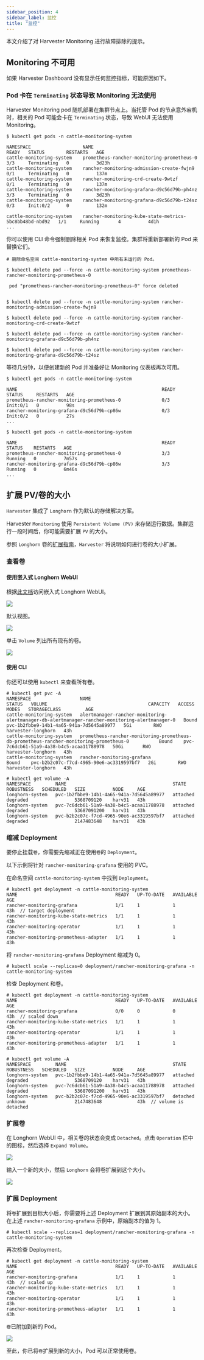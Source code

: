 ```yaml
---
sidebar_position: 4
sidebar_label: 监控
title: "监控"
---
```


本文介绍了对 Harvester Monitoring 进行故障排除的提示。

## Monitoring 不可用

如果 Harvester Dashboard 没有显示任何监控指标，可能原因如下。

### Pod 卡在 `Terminating` 状态导致 Monitoring 无法使用

Harvester Monitoring pod 随机部署在集群节点上。当托管 Pod 的节点意外宕机时，相关的 Pod 可能会卡在 `Terminating` 状态，导致 WebUI 无法使用 Monitoring。

```shell
$ kubectl get pods -n cattle-monitoring-system

NAMESPACE                   NAME                                                     READY   STATUS        RESTARTS   AGE
cattle-monitoring-system    prometheus-rancher-monitoring-prometheus-0               3/3     Terminating   0          3d23h
cattle-monitoring-system    rancher-monitoring-admission-create-fwjn9                0/1     Terminating   0          137m
cattle-monitoring-system    rancher-monitoring-crd-create-9wtzf                      0/1     Terminating   0          137m
cattle-monitoring-system    rancher-monitoring-grafana-d9c56d79b-ph4nz               3/3     Terminating   0          3d23h
cattle-monitoring-system    rancher-monitoring-grafana-d9c56d79b-t24sz               0/3     Init:0/2      0          132m

cattle-monitoring-system    rancher-monitoring-kube-state-metrics-5bc8bb48bd-nbd92   1/1     Running       4          4d1h
...

```

你可以使用 CLI 命令强制删除相关 Pod 来恢复监控。集群将重新部署新的 Pod 来替换它们。

```shell
# 删除命名空间 cattle-monitoring-system 中所有未运行的 Pod。

$ kubectl delete pod --force -n cattle-monitoring-system prometheus-rancher-monitoring-prometheus-0

 pod "prometheus-rancher-monitoring-prometheus-0" force deleted


$ kubectl delete pod --force -n cattle-monitoring-system rancher-monitoring-admission-create-fwjn9

$ kubectl delete pod --force -n cattle-monitoring-system rancher-monitoring-crd-create-9wtzf

$ kubectl delete pod --force -n cattle-monitoring-system rancher-monitoring-grafana-d9c56d79b-ph4nz

$ kubectl delete pod --force -n cattle-monitoring-system rancher-monitoring-grafana-d9c56d79b-t24sz
```

等待几分钟，以便创建新的 Pod 并准备好让 Monitoring 仪表板再次可用。

```
$ kubectl get pods -n cattle-monitoring-system

NAME                                                     READY   STATUS     RESTARTS   AGE
prometheus-rancher-monitoring-prometheus-0               0/3     Init:0/1   0          98s
rancher-monitoring-grafana-d9c56d79b-cp86w               0/3     Init:0/2   0          27s
...

$ kubectl get pods -n cattle-monitoring-system

NAME                                                     READY   STATUS    RESTARTS   AGE
prometheus-rancher-monitoring-prometheus-0               3/3     Running   0          7m57s
rancher-monitoring-grafana-d9c56d79b-cp86w               3/3     Running   0          6m46s
...

```

## 扩展 PV/卷的大小

`Harvester` 集成了 `Longhorn` 作为默认的存储解决方案。

Harvester `Monitoring` 使用 `Persistent Volume (PV)` 来存储运行数据。集群运行一段时间后，你可能需要扩展 `PV` 的大小。

参照 `Longhorn` 卷的[扩展指南](https://longhorn.io/docs/1.3.2/volumes-and-nodes/expansion/)，`Harvester` 将说明如何进行卷的大小扩展。

### 查看卷

#### 使用嵌入式 Longhorn WebUI

根据[此文档](../troubleshooting/harvester/#access-embedded-longhorn)访问嵌入式 Longhorn WebUI。

![](/img/v1.0/troubleshooting/1-access-embedded-longhorn.png)

默认视图。

![](/img/v1.0/troubleshooting/2-longhorn-dashboard.png)

单击 `Volume` 列出所有现有的卷。

![](/img/v1.0/troubleshooting/3-view-all-volume.png)

#### 使用 CLI

你还可以使用 `kubectl` 来查看所有卷。

```
# kubectl get pvc -A
NAMESPACE                  NAME                                                                                             STATUS   VOLUME                                     CAPACITY   ACCESS MODES   STORAGECLASS         AGE
cattle-monitoring-system   alertmanager-rancher-monitoring-alertmanager-db-alertmanager-rancher-monitoring-alertmanager-0   Bound    pvc-1b2fbbe9-14b1-4a65-941a-7d5645a89977   5Gi        RWO            harvester-longhorn   43h
cattle-monitoring-system   prometheus-rancher-monitoring-prometheus-db-prometheus-rancher-monitoring-prometheus-0           Bound    pvc-7c6dcb61-51a9-4a38-b4c5-acaa11788978   50Gi       RWO            harvester-longhorn   43h
cattle-monitoring-system   rancher-monitoring-grafana                                                                       Bound    pvc-b2b2c07c-f7cd-4965-90e6-ac3319597bf7   2Gi        RWO            harvester-longhorn   43h

# kubectl get volume -A
NAMESPACE         NAME                                       STATE      ROBUSTNESS   SCHEDULED   SIZE          NODE     AGE
longhorn-system   pvc-1b2fbbe9-14b1-4a65-941a-7d5645a89977   attached   degraded                 5368709120    harv31   43h
longhorn-system   pvc-7c6dcb61-51a9-4a38-b4c5-acaa11788978   attached   degraded                 53687091200   harv31   43h
longhorn-system   pvc-b2b2c07c-f7cd-4965-90e6-ac3319597bf7   attached   degraded                 2147483648    harv31   43h
```

### 缩减 Deployment

要停止挂载`卷`，你需要先缩减正在使用`卷`的 `Deployment`。

以下示例将针对 `rancher-monitoring-grafana` 使用的 PVC。

在命名空间 `cattle-monitoring-system` 中找到 `Deployment`。

```
# kubectl get deployment -n cattle-monitoring-system
NAME                                    READY   UP-TO-DATE   AVAILABLE   AGE
rancher-monitoring-grafana              1/1     1            1           43h  // target deployment
rancher-monitoring-kube-state-metrics   1/1     1            1           43h
rancher-monitoring-operator             1/1     1            1           43h
rancher-monitoring-prometheus-adapter   1/1     1            1           43h
```

将 `rancher-monitoring-grafana` Deployment 缩减为 0。

```
# kubectl scale --replicas=0 deployment/rancher-monitoring-grafana -n cattle-monitoring-system
```

检查 Deployment 和卷。

```
# kubectl get deployment -n cattle-monitoring-system
NAME                                    READY   UP-TO-DATE   AVAILABLE   AGE
rancher-monitoring-grafana              0/0     0            0           43h  // scaled down
rancher-monitoring-kube-state-metrics   1/1     1            1           43h
rancher-monitoring-operator             1/1     1            1           43h
rancher-monitoring-prometheus-adapter   1/1     1            1           43h

# kubectl get volume -A
NAMESPACE         NAME                                       STATE      ROBUSTNESS   SCHEDULED   SIZE          NODE     AGE
longhorn-system   pvc-1b2fbbe9-14b1-4a65-941a-7d5645a89977   attached   degraded                 5368709120    harv31   43h
longhorn-system   pvc-7c6dcb61-51a9-4a38-b4c5-acaa11788978   attached   degraded                 53687091200   harv31   43h
longhorn-system   pvc-b2b2c07c-f7cd-4965-90e6-ac3319597bf7   detached   unknown                  2147483648             43h  // volume is detached
```

### 扩展卷

在 Longhorn WebUI 中，相关卷的状态会变成 `Detached`。点击 `Operation` 栏中的图标，然后选择 `Expand Volume`。

![](/img/v1.0/troubleshooting/4-select-volume-to-expand.png)

输入一个新的大小，然后 `Longhorn` 会将卷扩展到这个大小。

![](/img/v1.0/troubleshooting/5-expand-volue-to-new-size.png)

### 扩展 Deployment

将`卷`扩展到目标大小后，你需要将上述 Deployment 扩展到其原始副本的大小。在上述 `rancher-monitoring-grafana` 示例中，原始副本的值为 1。

```
# kubectl scale --replicas=1 deployment/rancher-monitoring-grafana -n cattle-monitoring-system

```

再次检查 Deployment。

```
# kubectl get deployment -n cattle-monitoring-system
NAME                                    READY   UP-TO-DATE   AVAILABLE   AGE
rancher-monitoring-grafana              1/1     1            1           43h  // scaled up
rancher-monitoring-kube-state-metrics   1/1     1            1           43h
rancher-monitoring-operator             1/1     1            1           43h
rancher-monitoring-prometheus-adapter   1/1     1            1           43h
```

`卷`已附加到新的 Pod。

![](/img/v1.0/troubleshooting/6-after-scale-up.png)

至此，你已将`卷`扩展到新的大小，Pod 可以正常使用卷。

